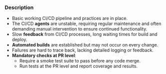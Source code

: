 ### Description

-   Basic working CI/CD pipeline and practices are in place.
-   The CI/CD **agents** are unstable, requiring regular maintenance and often demanding manual intervention to ensure continued functionality.
-   Slow **feedback** from CI/CD processes, long waiting times for build and deploy.
-   **Automated builds** are established but may not occur on every change.
-   Failures are hard to trace back, lacking detailed logging or feedback.
-   **Mandatory checks at PR level**:
    -   Require a smoke test suite to pass before any code merge.
    -   Run tests at the PR level and report coverage and results.
